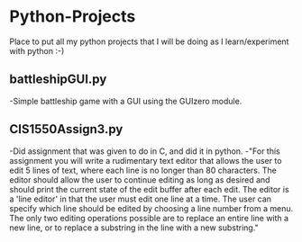 # Python-Projects
Place to put all my python projects that I will be doing as I learn/experiment with python :-)  

## battleshipGUI.py
-Simple battleship game with a GUI using the GUIzero module. 

## CIS1550Assign3.py
-Did assignment that was given to do in C, and did it in python.
-"For this assignment you will write a rudimentary text editor that allows the user to edit 5 lines of text, where each line is no longer than 80 characters. The editor should allow the user to continue editing as long as desired and should print the current state of the edit buffer after each edit.
The editor is a 'line editor' in that the user must edit one line at a time.  The user can specify which line should be edited by choosing a line number from a menu.   
The only two editing operations possible are to replace an entire line with a new line, or to replace a substring in the line with a new substring."
